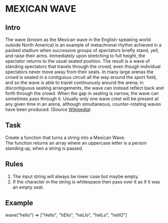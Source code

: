 # MEXICAN WAVE

## Intro

The wave (known as the Mexican wave in the English-speaking world outside North America) is an example of metachronal rhythm achieved in a packed stadium when successive groups of spectators briefly stand, yell, and raise their arms. Immediately upon stretching to full height, the spectator returns to the usual seated position.
The result is a wave of standing spectators that travels through the crowd, even though individual spectators never move away from their seats. In many large arenas the crowd is seated in a contiguous circuit all the way around the sport field, and so the wave is able to travel continuously around the arena; in discontiguous seating arrangements, the wave can instead reflect back and forth through the crowd. When the gap in seating is narrow, the wave can sometimes pass through it. Usually only one wave crest will be present at any given time in an arena, although simultaneous, counter-rotating waves have been produced. (Source [Wikipedia](https://en.wikipedia.org/wiki/Wave_(audience)))

## Task

Create a function that turns a string into a Mexican Wave.  
The function returns an array where an uppercase letter is a person standing up, when a string is passed.

## Rules

1. The input string will always be lower case but maybe empty.
2. If the character in the string is whitespace then pass over it as if it was an empty seat.

## Example

wave("hello") => ["Hello", "hEllo", "heLlo", "helLo", "hellO"]
